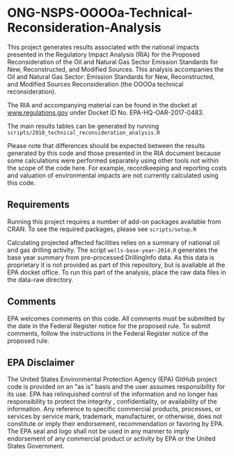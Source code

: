# ONG-NSPS-OOOOa-Technical-Reconsideration-Analysis

This project generates results associated with the national impacts presented in the Regulatory Impact Analysis (RIA) for the Proposed Reconsideration of the Oil and Natural Gas Sector Emission Standards for New, Reconstructed, and Modified Sources. This analysis accompanies the Oil and Natural Gas Sector: Emission Standards for New, Reconstructed, and Modified Sources Reconsideration (the OOOOa technical reconsideration).

The RIA and accompanying material can be found in the docket at www.regulations.gov under Docket ID No. EPA-HQ-OAR-2017-0483.

The main results tables can be generated by running `scripts/2018_technical_reconsideration_analysis.R`

Please note that differences should be expected between the results generated by this code and those presented in the RIA document because some calculations were performed separately using other tools not within the scope of the code here. For example, recordkeeping and reporting costs and valuation of environmental impacts are not currently calculated using this code.

## Requirements

Running this project requires a number of add-on packages available from CRAN. To see the required packages, please see `scripts/setup.R`

Calculating projected affected facilities relies on a summary of national oil and gas drilling activity. The script `wells-base-year-2014.R` generates the base year summary from pre-processed DrillingInfo data. As this data is proprietary it is not provided as part of this repository, but is available at the EPA docket office. To run this part of the analysis, place the raw data files in the data-raw directory.

## Comments

EPA welcomes comments on this code. All comments must be submitted by the date in the Federal Register notice for the proposed rule. To submit comments, follow the instructions in the Federal Register notice of the proposed rule. 

## EPA Disclaimer

The United States Environmental Protection Agency (EPA) GitHub project code is provided on an "as is" basis and the user assumes responsibility for its use.  EPA has relinquished control of the information and no longer has responsibility to protect the integrity , confidentiality, or availability of the information.  Any reference to specific commercial products, processes, or services by service mark, trademark, manufacturer, or otherwise, does not constitute or imply their endorsement, recommendation or favoring by EPA.  The EPA seal and logo shall not be used in any manner to imply endorsement of any commercial product or activity by EPA or the United States Government.
